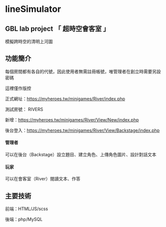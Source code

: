 # lineSimulator
## GBL lab project 「 超時空會客室 」

模擬跨時空的清明上河圖

## 功能簡介

每個房間都有各自的代號，因此使用者無需註冊帳號，唯管理者在創立時需要另設密碼

這裡僅作版控

正式網址：https://myheroes.tw/minigames/River/index.php

測試房號： RIVERS

新增：https://myheroes.tw/minigames/River/View/New/index.php

後台登入：https://myheroes.tw/minigames/River/View/Backstage/index.php



#### 管理者

可以在後台（Backstage）設立題目、建立角色、上傳角色圖片、設計對話文本

#### 玩家

可以在會客室（River）閱讀文本、作答


## 主要技術

前端：HTML/JS/scss

後端：php/MySQL
